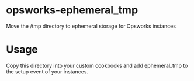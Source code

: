 opsworks-ephemeral_tmp
======================

Move the /tmp directory to ephemeral storage for Opsworks instances


Usage
=====

Copy this directory into your custom cookbooks and add ephemeral_tmp to the setup event of your instances.